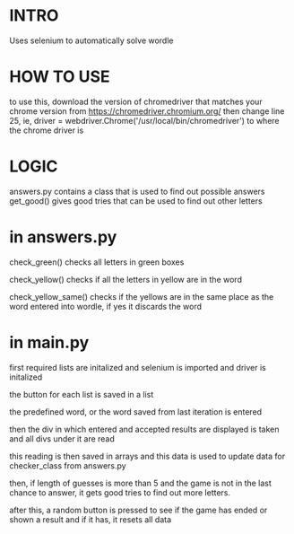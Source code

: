 # INTRO
Uses selenium to automatically solve wordle
# HOW TO USE
  to use this, download the version of chromedriver that matches your chrome version from https://chromedriver.chromium.org/
  then change  line 25, ie, driver = webdriver.Chrome('/usr/local/bin/chromedriver') to where the chrome driver is

# LOGIC

answers.py contains a class that is used to find out possible answers
get_good() gives good tries that can be used to find out other letters


# in answers.py
  check_green() checks all letters in green boxes
  
  check_yellow() checks if all the letters in yellow are in the word
  
  check_yellow_same() checks if the yellows are in the same place as the word entered into wordle, if yes it discards the word
  

# in main.py

  first required lists are initalized and selenium is imported and driver is initalized
  
  the button for each list is saved in a list
  
  the predefined word, or the word saved from last iteration is entered
  
  then the div in which entered and accepted results are displayed is taken and all divs under it are read
  
  this reading is then saved in arrays and this data is used to update data for checker_class from answers.py
  
  then, if length of guesses is more than 5 and the game is not in the last chance to answer, it gets good tries to find out more letters.
  
  after this, a random button is pressed to see if the game has ended or shown a result and if it has, it resets all data
  
